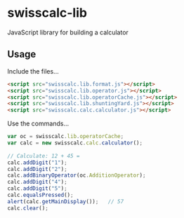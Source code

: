 # swisscalc-lib
JavaScript library for building a calculator

## Usage

Include the files...

```html
<script src="swisscalc.lib.format.js"></script>
<script src="swisscalc.lib.operator.js"></script>
<script src="swisscalc.lib.operatorCache.js"></script>
<script src="swisscalc.lib.shuntingYard.js"></script>
<script src="swisscalc.calc.calculator.js"></script>
```

Use the commands...

```javascript
var oc = swisscalc.lib.operatorCache;
var calc = new swisscalc.calc.calculator();
	
// Calculate: 12 + 45 = 	
calc.addDigit("1");
calc.addDigit("2");
calc.addBinaryOperator(oc.AdditionOperator);
calc.addDigit("4");
calc.addDigit("5");
calc.equalsPressed();
alert(calc.getMainDisplay());	// 57
calc.clear();
```
